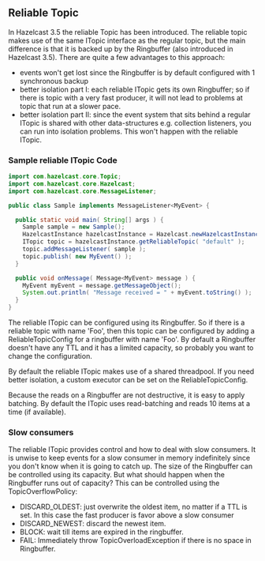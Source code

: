 ## Reliable Topic

In Hazelcast 3.5 the reliable Topic has been introduced. The reliable topic makes use of the same ITopic interface
as the regular topic, but the main difference is that it is backed up by the Ringbuffer (also introduced in Hazelcast 
3.5). There are quite a few advantages to this approach:
* events won't get lost since the Ringbuffer is by default configured with 1 synchronous backup
* better isolation part I: each reliable ITopic gets its own Ringbuffer; so if there is topic with a very fast producer, it will not lead to problems at topic that run at a slower pace.
* better isolation part II: since the event system that sits behind a regular ITopic is shared with other data-structures e.g. collection listeners, 
  you can run into isolation problems. This won't happen with the reliable ITopic.

### Sample reliable ITopic Code

```java
import com.hazelcast.core.Topic;
import com.hazelcast.core.Hazelcast;
import com.hazelcast.core.MessageListener;

public class Sample implements MessageListener<MyEvent> {

  public static void main( String[] args ) {
    Sample sample = new Sample();
    HazelcastInstance hazelcastInstance = Hazelcast.newHazelcastInstance();
    ITopic topic = hazelcastInstance.getReliableTopic( "default" );
    topic.addMessageListener( sample );
    topic.publish( new MyEvent() );
  }

  public void onMessage( Message<MyEvent> message ) {
    MyEvent myEvent = message.getMessageObject();
    System.out.println( "Message received = " + myEvent.toString() );
  }
}
```

The reliable ITopic can be configured using its Ringbuffer. So if there is a reliable topic with name 'Foo', then this topic can
be configured by adding a ReliableTopicConfig for a ringbuffer with name 'Foo'. By default a Ringbuffer doesn't have any TTL and
it has a limited capacity, so probably you want to change the configuration.

By default the reliable ITopic makes use of a shared threadpool. If you need better isolation, a custom executor can be set on the 
ReliableTopicConfig. 

Because the reads on a Ringbuffer are not destructive, it is easy to apply batching. By default the ITopic uses read-batching and reads
10 items at a time (if available).

### Slow consumers
The reliable ITopic provides control and how to deal with slow consumers. It is unwise to keep events for a slow consumer in memory 
indefinitely since you don't know when it is going to catch up. The size of the Ringbuffer can be controlled using its capacity. But
what should happen when the Ringbuffer runs out of capacity? This can be controlled using the TopicOverflowPolicy:
* DISCARD_OLDEST: just overwrite the oldest item, no matter if a TTL is set. In this case the fast producer is favor above a slow consumer
* DISCARD_NEWEST: discard the newest item.
* BLOCK: wait till items are expired in the ringbuffer.
* FAIL: Immediately throw TopicOverloadException if there is no space in Ringbuffer.